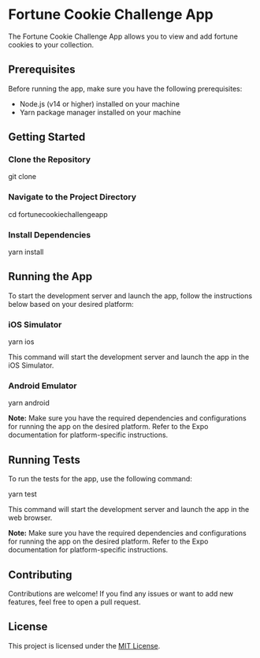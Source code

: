# Fortune Cookie Challenge App

The Fortune Cookie Challenge App allows you to view and add fortune cookies to your collection.

## Prerequisites

Before running the app, make sure you have the following prerequisites:

- Node.js (v14 or higher) installed on your machine
- Yarn package manager installed on your machine

## Getting Started

### Clone the Repository

git clone <repository-url>

### Navigate to the Project Directory

cd fortunecookiechallengeapp

### Install Dependencies

yarn install

## Running the App

To start the development server and launch the app, follow the instructions below based on your desired platform:

### iOS Simulator

yarn ios

This command will start the development server and launch the app in the iOS Simulator.

### Android Emulator

yarn android


**Note:** Make sure you have the required dependencies and configurations for running the app on the desired platform. Refer to the Expo documentation for platform-specific instructions.

## Running Tests

To run the tests for the app, use the following command:

yarn test

This command will start the development server and launch the app in the web browser.

**Note:** Make sure you have the required dependencies and configurations for running the app on the desired platform. Refer to the Expo documentation for platform-specific instructions.

## Contributing

Contributions are welcome! If you find any issues or want to add new features, feel free to open a pull request.

## License

This project is licensed under the [MIT License](LICENSE).
